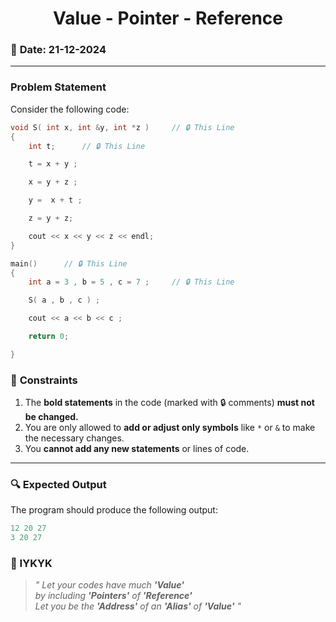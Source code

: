 
# <center> Value - Pointer - Reference </center>

### 📅 **Date:** 21-12-2024  
---

### **Problem Statement**  

Consider the following code:   
```cpp
void S( int x, int &y, int *z )     // 🔒 This Line
{ 
    int t;      // 🔒 This Line

    t = x + y ;

    x = y + z ;

    y =  x + t ;

    z = y + z;

    cout << x << y << z << endl;
}

main()      // 🔒 This Line
{  
    int a = 3 , b = 5 , c = 7 ;     // 🔒 This Line

    S( a , b , c ) ;

    cout << a << b << c ;

    return 0;

}
```

### 📜 **Constraints**  
1. The **bold statements** in the code (marked with 🔒 comments) **must not be changed.**
2. You are only allowed to **add or adjust only symbols** like `*` or `&` to make the necessary changes.  
3. You **cannot add any new statements** or lines of code.

---
### 🔍 Expected Output
The program should produce the following output:
```cpp
12 20 27
3 20 27
```

### 🌟 IYKYK
> *" Let your codes have much **'Value'** <br> by including **'Pointers'** of **'Reference'**  <br> Let you be the **'Address'** of an **'Alias'** of **'Value'** "*
